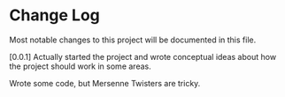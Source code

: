 # Change Log
Most notable changes to this project will be documented in this file.

[0.0.1]
  Actually started the project and wrote conceptual ideas about how the project should work in some areas.

Wrote some code, but Mersenne Twisters are tricky.
